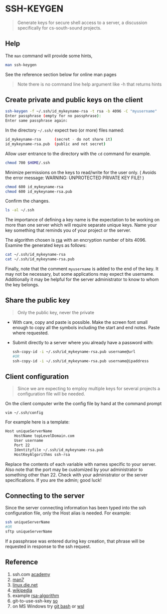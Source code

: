 # SSH-KEYGEN

> Generate keys for secure shell access to a server,
> a discussion specifically for cs-south-sound projects.
## Help

The `man` command will provide some hints,
```bash
man ssh-keygen
```
See the reference section below for online man pages

> Note there is no command line help argument like -h that returns hints

## Create private and public keys on the client

```bash
ssh-keygen -f ~/.ssh/id_mykeyname-rsa -t rsa -b 4096 -C "myusername"
Enter passphrase (empty for no passphrase):
Enter same passphrase again:
```

In the directory `~/.ssh/` expect two (or more) files named:
```bash
id_mykeyname-rsa      (secret - do not share it)
id_mykeyname-rsa.pub  (public and not secret)
```

Allow user entrance to the directory with the `cd` command for example.
```bash
chmod 700 $HOME/.ssh
```

Minimize permissions on the keys to read/write for the user only.
( Avoids the error message: WARNING: UNPROTECTED PRIVATE KEY FILE! )
```bash
chmod 600 id_mykeyname-rsa
chmod 600 id_mykeyname-rsa.pub
```

Confirm the changes.
```bash
ls -al ~/.ssh
```

The importance of defining a key name is the expectation to be working
on more than one server which will require separate unique keys.
Name your key something that reminds you of your project or the server.

The algorithm chosen is [rsa](https://en.wikipedia.org/wiki/RSA_(cryptosystem)) with an encryption number of bits 4096.
Examine the generated keys as follows:

```bash
cat ~/.ssh/id_mykeyname-rsa
cat ~/.ssh/id_mykeyname-rsa.pub
```

Finally, note that the comment `myusername` is added to the end of the key.
It may not be necessary, but some applications may expect the username.
Additionally it may be helpful for the server administrator to know to
whom the key belongs.

## Share the public key

> Only the public key, never the private

* With care, copy and paste is possible.  Make the screen font small enough to copy all the symbols including the start and end notes. Paste where requested.
* Submit directly to a server where you already have a password with:

  ```bash
  ssh-copy-id -i ~/.ssh/id_mykeyname-rsa.pub username@url
  #OR
  ssh-copy-id -i ~/.ssh/id_mykeyname-rsa.pub username@ipaddress
  ```

## Client configuration

> Since we are expecting to employ multiple keys for several projects a configuration file will be needed.

On the client computer write the config file by hand at the command prompt

`vim ~/.ssh/config`

For example here is a template:

```bash
Host uniqueServerName
    HostName topLevelDomain.com
    User username
    Port 22
    Identityfile ~/.ssh/id_mykeyname-rsa.pub
    HostKeyAlgorithms ssh-rsa
```
Replace the contents of each variable with names specific to your
server.  Also note that the port may be customized by your
administrator to something other than 22.  Check with your
administrator or the server specifications. If you are the admin;
good luck!


## Connecting to the server

Since the server connecting information has been typed into the ssh
configuration file, only the Host alias is needed.  For example:

```bash
ssh uniqueServerName
#OR
sftp uniqueServerName
```
If a passphrase was entered during key creation, that phrase will be
requested in response to the ssh request.

## Reference

1. ssh.com [academy](https://www.ssh.com/academy/ssh/keygen)
2. [man7](https://www.man7.org/linux/man-pages/man1/ssh-keygen.1.html)
3. [linux.die.net](https://linux.die.net/man/1/ssh-keygen)
4. [wikipedia](https://en.wikipedia.org/wiki/Ssh-keygen)
5. example [rsa-algorithm](https://justcryptography.com/rsa-algorithm/)
6. git-to-use-ssh-key [so](https://stackoverflow.com/questions/23546865/how-to-configure-command-line-git-to-use-ssh-key)
7. on MS Windows try [git bash](https://gitforwindows.org/) or [wsl](https://learn.microsoft.com/en-us/windows/wsl/)
